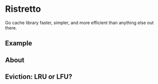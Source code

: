 # Ristretto

Go cache library faster, simpler, and more efficient than anything else out
there.

## Example

## About

## Eviction: LRU or LFU?

